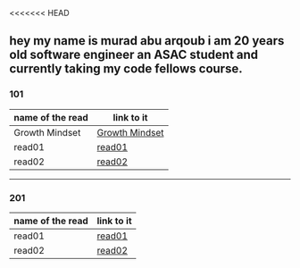 <<<<<<< HEAD
## hey my name is **murad abu arqoub** i am 20 years old software engineer an ASAC student and currently taking my code fellows course.

### 101


name of the read | link to it
------------ | -------------
Growth Mindset | [Growth Mindset](https://muradabuarqoub.github.io/reading-notes/Growth%20Mindset)
read01 | [read01](https://muradabuarqoub.github.io/reading-notes/read01)
read02 | [read02](https://muradabuarqoub.github.io/reading-notes/read02)

  <hr/>

### 201

name of the read | link to it
------------ | -------------
read01 | [read01](https://muradabuarqoub.github.io/reading-notes/102read-01)
read02 | [read02](https://muradabuarqoub.github.io/reading-notes/102read-02)
